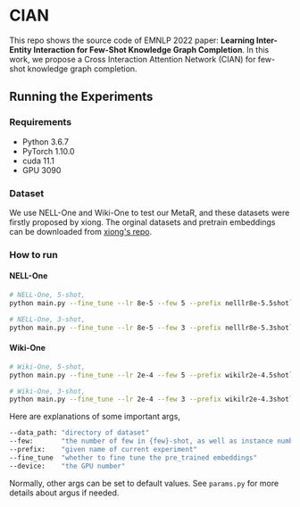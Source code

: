 # CIAN

This repo shows the source code of EMNLP 2022 paper: **Learning Inter-Entity Interaction for Few-Shot Knowledge Graph Completion**. In this work, we propose a Cross Interaction Attention Network (CIAN) for few-shot knowledge graph completion.

## Running the Experiments

### Requirements

+ Python 3.6.7
+ PyTorch 1.10.0
+ cuda 11.1
+ GPU 3090



### Dataset

We use NELL-One and Wiki-One to test our MetaR, and these datasets were firstly proposed by xiong. The orginal datasets and pretrain embeddings can be downloaded from [xiong's repo](https://github.com/xwhan/One-shot-Relational-Learning).


### How to run

#### NELL-One

```bash
# NELL-One, 5-shot,
python main.py --fine_tune --lr 8e-5 --few 5 --prefix nelllr8e-5.5shot```
```

```bash
# NELL-One, 3-shot,
python main.py --fine_tune --lr 8e-5 --few 3 --prefix nelllr8e-5.3shot```
```

#### Wiki-One

```bash
# Wiki-One, 5-shot,
python main.py --fine_tune --lr 2e-4 --few 5 --prefix wikilr2e-4.5shot```
```

```bash
# Wiki-One, 3-shot,
python main.py --fine_tune --lr 2e-4 --few 3 --prefix wikilr2e-4.3shot```
```


Here are explanations of some important args,

```bash
--data_path: "directory of dataset"
--few:       "the number of few in {few}-shot, as well as instance number in support set"
--prefix:    "given name of current experiment"
--fine_tune  "whether to fine tune the pre_trained embeddings"
--device:    "the GPU number"
```

Normally, other args can be set to default values. See ``params.py`` for more details about argus if needed.




